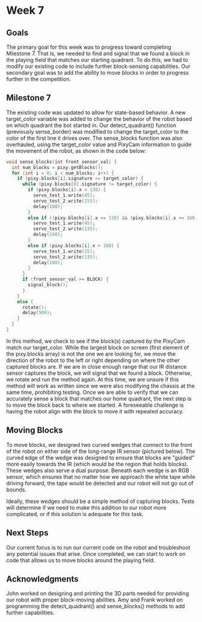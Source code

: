 # Week 7

## Goals
The primary goal for this week was to progress toward completing Milestone 7. That is, we needed to find and signal that we found a block in the playing field that matches our starting quadrant. To do this, we had to modify our existing code to include further block-sensing capabilities. Our secondary goal was to add the ability to move blocks in order to progress further in the competition.

## Milestone 7
The existing code was updated to allow for state-based behavior. A new target_color variable was added to change the behavior of the robot based on which quadrant the bot started in. Our detect_quadrant() function (previously sense_border) was modified to change the target_color to the color of the first line it drives over. The sense_blocks function was also overhauled, using the target_color value and PixyCam information to guide the movement of the robot, as shown in the code below:

```c++
void sense_blocks(int front_sensor_val) {
  int num_blocks = pixy.getBlocks();
  for (int i = 0; i < num_blocks; i++) {
    if (pixy.blocks[i].signature == target_color) {
      while (pixy.blocks[0].signature != target_color) {
        if (pixy.blocks[i].x < 130) {
          servo_test_1.write(45);
          servo_test_2.write(155);
          delay(100);
        }
        else if ((pixy.blocks[i].x >= 130) && (pixy.blocks[i].x <= 160)) {
          servo_test_1.write(45);
          servo_test_2.write(135);
          delay(100);
        }
        else if (pixy.blocks[i].x > 160) {
          servo_test_1.write(25);
          servo_test_2.write(135);
          delay(100);
        }
      }
      if (front_sensor_val >= BLOCK) {
        signal_block();
      }
    }
    else {
      rotate();
      delay(500);
    }
  }
}
```

In this method, we check to see if the block(s) captured by the PixyCam match our target_color. While the largest block on screen (first element of the pixy.blocks array) is not the one we are looking for, we move the direction of the robot to the left or right depending on where the other captured blocks are. If we are in close enough range that our IR distance sensor captures the block, we will signal that we found a block. Otherwise, we rotate and run the method again. At this time, we are unsure if this method will work as written since we were also modifying the chassis at the same time, prohibiting testing.
Once we are able to verify that we can accurately sense a block that matches our home quadrant, the next step is to move the block back to where we started. A foreseeable challenge is having the robot align with the block to move it with repeated accuracy.

## Moving Blocks
To move blocks, we designed two curved wedges that connect to the front of the robot on either side of the long-range IR sensor (pictured below). The curved edge of the wedge was designed to ensure that blocks are "guided" more easily towards the IR (which would be the region that holds blocks). These wedges also serve a dual purpose. Beneath each wedge is an RGB sensor, which ensures that no matter how we approach the white tape while driving forward, the tape would be detected and our robot will not go out of bounds. 

Ideally, these wedges should be a simple method of capturing blocks. Tests will determine if we need to make this addition to our robot more complicated, or if this solution is adequate for this task.

## Next Steps
Our current focus is to run our current code on the robot and troubleshoot any potential issues that arise. Once completed, we can start to work on code that allows us to move blocks around the playing field.

## Acknowledgments
John worked on designing and printing the 3D parts needed for providing our robot with proper block-moving abilities. Amy and Frank worked on programming the detect_quadrant() and sense_blocks() methods to add further capabilities.
